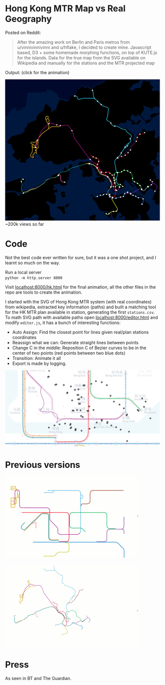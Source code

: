 # Hong Kong MTR Map vs Real Geography

Posted on Reddit:
> After the amazing work on Berlin and Paris metros from u/vinnivinnivinni and u/hflake, I decided to create mine. Javascript based, D3 + some homemade morphing functions, on top of KUTE.js for the islands. Data for the true map from the SVG available on Wikipedia and manually for the stations and the MTR projected map

Output: (click for the animation)

<!--![alt src](render.png "Video")-->

<a style="float:right" href="https://gfycat.com/DearestKnobbyKoodoo" target="_blank">
  <img alt="PicSciP Demo Video" src="render.png" />
</a>

~200k views so far

# Code

Not the best code ever written for sure, but it was a one shot project, and I learnt so much on the way.

Run a local server  
`python -m http.server 8000`

Visit [localhost:8000/hk.html](localhost:8000/hk.html) for the final animation, all the other files in the repo are tools to create the animation.

I started with the SVG of Hong Kong MTR system (with real coordinates) from wikipedia, extracted key information (paths) and built a matching tool for the HK MTR plan available in station, generating the first `stations.csv`. To math SVG path with available paths open [localhost:8000/editor.html](localhost:8000/editor.html) and modify `editor.js`, it has a bunch of interesting functions:

- Auto Assign: Find the closest point for lines given real/plan stations coordinates
- Reassign what we can: Generate straight lines between points
- Change C in the middle: Reposition C of Bezier curves to be in the center of two points (red points between two blue dots)
- Transition: Animate it all
- Export is made by logging.

![alt src](editor.png "Editor View")

# Previous versions

![alt src](HK.gif)

![alt src](hk2.gif)

# Press

As seen in BT and The Guardian.

